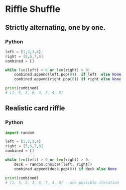 # Riffle Shuffle

## Strictly alternating, one by one.

### Python

```python
left = [1,2,3,4]
right = [5,6,7,8]
combined = []

while len(left) > 0 or len(right) > 0:
    combined.append(left.pop(0))  if left  else None
    combined.append(right.pop(0)) if right else None

print(combined)
# [1, 5, 2, 6, 3, 7, 4, 8]
```

## Realistic card riffle

### Python

```python
import random

left = [1,2,3,4]
right = [5,6,7,8]
combined = []

while len(left) > 0 or len(right) > 0:
    deck = random.choice([left, right])
    combined.append(deck.pop(0)) if deck else None

print(combined)
# [1, 5, 2, 3, 6, 7, 4, 8] - one possible iteration
```
